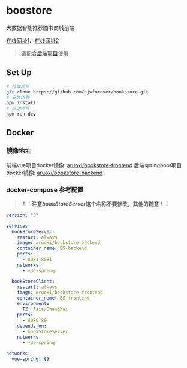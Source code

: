 # boostore
大数据智能推荐图书商城前端

[在线网址1](https://bookstore.aruoxi.com)、[在线网址2](https://bookstore-aruoxi.vercel.app/)

>请配合[后端项目](https://gitee.com/org-bookstore/online_bookstore_backend)使用

## Set Up

```bash
# 拉取项目
git clone https://github.com/hjwforever/bookstore.git
# 安装依赖
npm install
# 启动项目
npm run dev
```

## Docker

### 镜像地址
前端vue项目docker镜像: [aruoxi/bookstore-frontend](https://hub.docker.com/repository/docker/aruoxi/bookstore-frontend)
后端springboot项目docker镜像: [aruoxi/bookstore-backend](https://hub.docker.com/repository/docker/aruoxi/bookstore-backend)

### docker-compose 参考配置

>**！！注意*bookStoreServer*这个名称不要修改，其他的随意！！**

```yaml
version: "3"

services:
  bookStoreServer:
    restart: always
    image: aruoxi/bookstore-backend
    container_name: BS-backend
    ports:
      - 8081:8081
    networks:
      - vue-spring

  bookStoreClient:
    restart: always
    image: aruoxi/bookstore-frontend
    container_name: BS-frontend
    environment:
      TZ: Asia/Shanghai
    ports:
      - 8080:80
    depends_on:
      - bookStoreServer
    networks:
      - vue-spring

networks:
  vue-spring: {}
```
